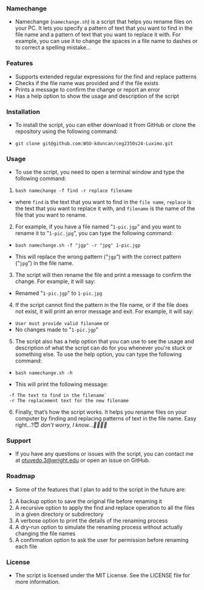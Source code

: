 ### Namechange
- Namechange (`namechange.sh`) is a script that helps you rename files on your PC. It lets you specify a pattern of text that you want to find in the file name and a pattern of text that you want to replace it with. For example, you can use it to change the spaces in a file name to dashes or to correct a spelling mistake...

### Features
- Supports extended regular expressions for the find and replace patterns
- Checks if the file name was provided and if the file exists
- Prints a message to confirm the change or report an error
- Has a help option to show the usage and description of the script


### Installation
- To install the script, you can either download it from GitHub or clone the repository using the following command:

- `git clone git@github.com:WSU-kduncan/ceg2350s24-Luximo.git`


### Usage
- To use the script, you need to open a terminal window and type the following command:

1. `bash namechange -f find -r replace filename`
- where `find` is the text that you want to find in the `file name`, `replace` is the text that you want to replace it with, and `filename` is the name of the file that you want to rename.

2. For example, if you have a file named “`1-pic.jgp`” and you want to rename it to "`1-pic.jpg`”, you can type the following command:

-  `bash namechange.sh -f "jgp" -r "jpg" 1-pic.jgp`

- This will replace the wrong pattern (“`jgp`”) with the correct pattern (“`jpg`”) in the file name.

3. The script will then rename the file and print a message to confirm the change. For example, it will say:

- Renamed "`1-pic.jgp`" to `1-pic.jpg`

4. If the script cannot find the pattern in the file name, or if the file does not exist, it will print an error message and exit. For example, it will say:

- `User must provide valid filename`
or
- No changes made to "`1-pic.jgp`"

5. The script also has a help option that you can use to see the usage and description of what the script can do for you whenever you're stuck or something else. To use the help option, you can type the following command:

- `bash namechange.sh -h`

- This will print the following message:

```Usage: namechange -f find -r replace filename
 -f The text to find in the filename`
 -r The replacement text for the new filename
 ```
6. Finally, that’s how the script works. It helps you rename files on your computer by finding and replacing patterns of text in the file name. Easy right...?😇 *don't worry, I know...🫱🏾‍🫲🏼*

### Support
- If you have any questions or issues with the script, you can contact me at otuvedo.3@wright.edu or open an issue on GitHub.

### Roadmap
- Some of the features that I plan to add to the script in the future are:

1. A backup option to save the original file before renaming it
2. A recursive option to apply the find and replace operation to all the files in a given directory or subdirectory
3. A verbose option to print the details of the renaming process
4. A dry-run option to simulate the renaming process without actually changing the file names
5. A confirmation option to ask the user for permission before renaming each file

### License
- The script is licensed under the MIT License. See the LICENSE file for more information.